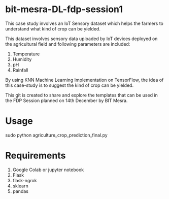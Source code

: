 # bit-mesra-DL-fdp-session1

This case study involves an IoT Sensory dataset which helps the farmers to understand what kind of crop can be yielded.

This dataset involves sensory data uploaded by IoT devices deployed on the agricultural field and following parameters are included:

1. Temperature
2. Humidity
3. pH
4. Rainfall

By using KNN Machine Learning Implementation on TensorFlow, the idea of this case-study is to suggest the kind of crop can be yielded.

This git is created to share and explore the templates that can be used in the FDP Session planned on 14th December by BIT Mesra.

# Usage
sudo python agriculture_crop_prediction_final.py

# Requirements
1. Google Colab or jupyter notebook
2. Flask
3. flask-ngrok
4. sklearn
5. pandas


